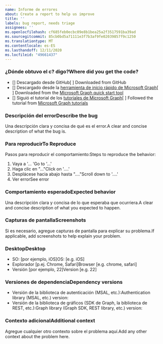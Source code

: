 ```yaml
---
name: Informe de errores
about: Create a report to help us improve
title: ''
labels: bug report, needs triage
assignees: ''
ms.openlocfilehash: cf685feb0ecbc09e8b1bea25a2f3517591ba39ad
ms.sourcegitcommit: 85cb0bd5a71111e3f7b3af9fe02039857f9c1250
ms.translationtype: MT
ms.contentlocale: es-ES
ms.lasthandoff: 12/11/2020
ms.locfileid: "49661437"
---
```

### <a name="where-did-you-get-the-code"></a><span data-ttu-id="aa4c5-102">¿Dónde obtuvo el c? digo?</span><span class="sxs-lookup"><span data-stu-id="aa4c5-102">Where did you get the code?</span></span>

- <span data-ttu-id="aa4c5-103">[] Descargado desde GitHub</span><span class="sxs-lookup"><span data-stu-id="aa4c5-103">[ ] Downloaded from GitHub</span></span>
- <span data-ttu-id="aa4c5-104">[] Descargado desde la [herramienta de inicio rápido de Microsoft Graph](https://developer.microsoft.com/graph/quick-start)</span><span class="sxs-lookup"><span data-stu-id="aa4c5-104">[ ] Downloaded from the [Microsoft Graph quick start tool](https://developer.microsoft.com/graph/quick-start)</span></span>
- <span data-ttu-id="aa4c5-105">[] Siguió el tutorial de los [tutoriales de Microsoft Graph](https://docs.microsoft.com/graph/tutorials)</span><span class="sxs-lookup"><span data-stu-id="aa4c5-105">[ ] Followed the tutorial from [Microsoft Graph tutorials](https://docs.microsoft.com/graph/tutorials)</span></span>

### <a name="describe-the-bug"></a><span data-ttu-id="aa4c5-106">Descripción del error</span><span class="sxs-lookup"><span data-stu-id="aa4c5-106">Describe the bug</span></span>

<span data-ttu-id="aa4c5-107">Una descripción clara y concisa de qué es el error.</span><span class="sxs-lookup"><span data-stu-id="aa4c5-107">A clear and concise description of what the bug is.</span></span>

### <a name="to-reproduce"></a><span data-ttu-id="aa4c5-108">Para reproducir</span><span class="sxs-lookup"><span data-stu-id="aa4c5-108">To Reproduce</span></span>

<span data-ttu-id="aa4c5-109">Pasos para reproducir el comportamiento:</span><span class="sxs-lookup"><span data-stu-id="aa4c5-109">Steps to reproduce the behavior:</span></span>

1. <span data-ttu-id="aa4c5-110">Vaya a '... '</span><span class="sxs-lookup"><span data-stu-id="aa4c5-110">Go to '...'</span></span>
1. <span data-ttu-id="aa4c5-111">Haga clic en "..."</span><span class="sxs-lookup"><span data-stu-id="aa4c5-111">Click on '....'</span></span>
1. <span data-ttu-id="aa4c5-112">Desplácese hacia abajo hasta "...."</span><span class="sxs-lookup"><span data-stu-id="aa4c5-112">Scroll down to '....'</span></span>
1. <span data-ttu-id="aa4c5-113">Ver error</span><span class="sxs-lookup"><span data-stu-id="aa4c5-113">See error</span></span>

### <a name="expected-behavior"></a><span data-ttu-id="aa4c5-114">Comportamiento esperado</span><span class="sxs-lookup"><span data-stu-id="aa4c5-114">Expected behavior</span></span>

<span data-ttu-id="aa4c5-115">Una descripción clara y concisa de lo que esperaba que ocurriera.</span><span class="sxs-lookup"><span data-stu-id="aa4c5-115">A clear and concise description of what you expected to happen.</span></span>

### <a name="screenshots"></a><span data-ttu-id="aa4c5-116">Capturas de pantalla</span><span class="sxs-lookup"><span data-stu-id="aa4c5-116">Screenshots</span></span>

<span data-ttu-id="aa4c5-117">Si es necesario, agregue capturas de pantalla para explicar su problema.</span><span class="sxs-lookup"><span data-stu-id="aa4c5-117">If applicable, add screenshots to help explain your problem.</span></span>

### <a name="desktop"></a><span data-ttu-id="aa4c5-118">Desktop</span><span class="sxs-lookup"><span data-stu-id="aa4c5-118">Desktop</span></span>

- <span data-ttu-id="aa4c5-119">SO: [por ejemplo, iOS]</span><span class="sxs-lookup"><span data-stu-id="aa4c5-119">OS: [e.g. iOS]</span></span>
- <span data-ttu-id="aa4c5-120">Explorador [p.ej. Chrome, Safari]</span><span class="sxs-lookup"><span data-stu-id="aa4c5-120">Browser [e.g. chrome, safari]</span></span>
- <span data-ttu-id="aa4c5-121">Versión [por ejemplo, 22]</span><span class="sxs-lookup"><span data-stu-id="aa4c5-121">Version [e.g. 22]</span></span>

### <a name="dependency-versions"></a><span data-ttu-id="aa4c5-122">Versiones de dependencia</span><span class="sxs-lookup"><span data-stu-id="aa4c5-122">Dependency versions</span></span>

- <span data-ttu-id="aa4c5-123">Versión de la biblioteca de autenticación (MSAL, etc.):</span><span class="sxs-lookup"><span data-stu-id="aa4c5-123">Authentication library (MSAL, etc.) version:</span></span>
- <span data-ttu-id="aa4c5-124">Versión de la biblioteca de gráficos (SDK de Graph, la biblioteca de REST, etc.):</span><span class="sxs-lookup"><span data-stu-id="aa4c5-124">Graph library (Graph SDK, REST library, etc.) version:</span></span>

### <a name="additional-context"></a><span data-ttu-id="aa4c5-125">Contexto adicional</span><span class="sxs-lookup"><span data-stu-id="aa4c5-125">Additional context</span></span>

<span data-ttu-id="aa4c5-126">Agregue cualquier otro contexto sobre el problema aquí.</span><span class="sxs-lookup"><span data-stu-id="aa4c5-126">Add any other context about the problem here.</span></span>

